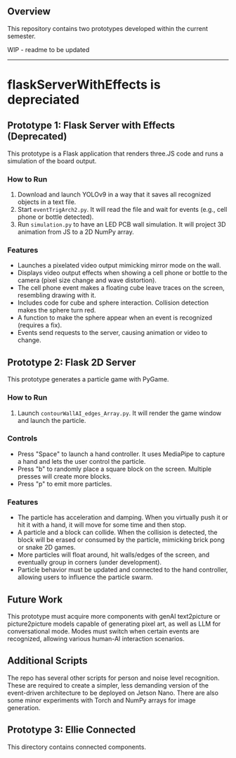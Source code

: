 ## Overview
This repository contains two prototypes developed within the current semester. 

WIP - readme to be updated


---

flaskServerWithEffects is depreciated
=======
## Prototype 1: Flask Server with Effects (Deprecated)
This prototype is a Flask application that renders three.JS code and runs a simulation of the board output. 


### How to Run
1. Download and launch YOLOv9 in a way that it saves all recognized objects in a text file.
2. Start `eventTrigArch2.py`. It will read the file and wait for events (e.g., cell phone or bottle detected).
3. Run `simulation.py` to have an LED PCB wall simulation. It will project 3D animation from JS to a 2D NumPy array.

### Features
- Launches a pixelated video output mimicking mirror mode on the wall.
- Displays video output effects when showing a cell phone or bottle to the camera (pixel size change and wave distortion).
- The cell phone event makes a floating cube leave traces on the screen, resembling drawing with it.
- Includes code for cube and sphere interaction. Collision detection makes the sphere turn red.
- A function to make the sphere appear when an event is recognized (requires a fix).
- Events send requests to the server, causing animation or video to change.

## Prototype 2: Flask 2D Server
This prototype generates a particle game with PyGame.

### How to Run
1. Launch `contourWallAI_edges_Array.py`. It will render the game window and launch the particle.

### Controls
- Press "Space" to launch a hand controller. It uses MediaPipe to capture a hand and lets the user control the particle.
- Press "b" to randomly place a square block on the screen. Multiple presses will create more blocks.
- Press "p" to emit more particles.

### Features
- The particle has acceleration and damping. When you virtually push it or hit it with a hand, it will move for some time and then stop.
- A particle and a block can collide. When the collision is detected, the block will be erased or consumed by the particle, mimicking brick pong or snake 2D games.
- More particles will float around, hit walls/edges of the screen, and eventually group in corners (under development).
- Particle behavior must be updated and connected to the hand controller, allowing users to influence the particle swarm.

## Future Work
This prototype must acquire more components with genAI text2picture or picture2picture models capable of generating pixel art, as well as LLM for conversational mode. Modes must switch when certain events are recognized, allowing various human-AI interaction scenarios.

## Additional Scripts
The repo has several other scripts for person and noise level recognition. These are required to create a simpler, less demanding version of the event-driven architecture to be deployed on Jetson Nano. There are also some minor experiments with Torch and NumPy arrays for image generation.

## Prototype 3: Ellie Connected
This directory contains connected components. 

